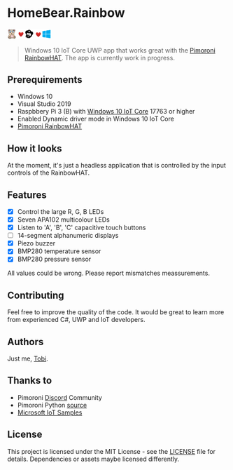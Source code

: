 # HomeBear.Rainbow

<img src="docs/header.png" width="100" /> 

> Windows 10 IoT Core UWP app that works great with the [Pimoroni RainbowHAT](https://shop.pimoroni.com/products/rainbow-hat-for-android-things). The app is currently work in progress.

## Prerequirements
- Windows 10
- Visual Studio 2019
- Raspbbery Pi 3 (B) with [Windows 10 IoT Core](https://developer.microsoft.com/en-us/windows/iot) 17763 or higher
- Enabled Dynamic driver mode in Windows 10 IoT Core
- [Pimoroni RainbowHAT](https://shop.pimoroni.com/products/rainbow-hat-for-android-things)

## How it looks

At the moment, it's just a headless application that is controlled by the input controls of the RainbowHAT.

## Features

- [x] Control the large R, G, B LEDs
- [x] Seven APA102 multicolour LEDs
- [x] Listen to 'A', 'B', 'C' capacitive touch buttons
- [ ] 14-segment alphanumeric displays
- [x] Piezo buzzer
- [x] BMP280 temperature sensor
- [x] BMP280 pressure sensor

All values could be wrong. Please report mismatches meassurements.

## Contributing

Feel free to improve the quality of the code. It would be great to learn more from experienced C#, UWP and IoT developers.

## Authors

Just me, [Tobi]([https://tscholze.github.io).

## Thanks to

* Pimoroni [Discord](https://discordapp.com/invite/hr93ByC) Community
* Pimoroni Python [source](https://github.com/pimoroni/rainbow-hat/blob/master/library/rainbowhat/bmp280.py)
* [Microsoft IoT Samples](https://github.com/ms-iot/adafruitsample/blob/master/Lesson_203/FullSolution/BMP280.cs)

## License

This project is licensed under the MIT License - see the [LICENSE](LICENSE.md) file for details.
Dependencies or assets maybe licensed differently.